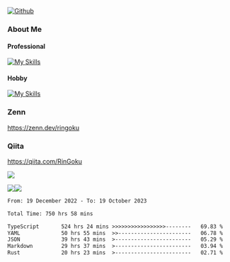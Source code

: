 [![Github](https://img.shields.io/github/followers/skyt-a?label=Follow&style=social)](https://github.com/skyt-a)

### About Me
#### Professional
[![My Skills](https://skillicons.dev/icons?i=react,ts,js,nodejs,java,graphql,firebase,githubactions&theme=light)](https://skillicons.dev)
#### Hobby
[![My Skills](https://skillicons.dev/icons?i=unity,rust,py&theme=light)](https://skillicons.dev)

### Zenn
https://zenn.dev/ringoku
### Qiita
https://qiita.com/RinGoku


![](https://github-profile-summary-cards.vercel.app/api/cards/profile-details?username=skyt-a&theme=default)

![](https://github-profile-summary-cards.vercel.app/api/cards/repos-per-language?username=skyt-a&theme=default)![](https://github-profile-summary-cards.vercel.app/api/cards/stats?username=RinGoku&theme=default)

<!--START_SECTION:waka-->

```txt
From: 19 December 2022 - To: 19 October 2023

Total Time: 750 hrs 58 mins

TypeScript       524 hrs 24 mins >>>>>>>>>>>>>>>>>--------   69.83 %
YAML             50 hrs 55 mins  >>-----------------------   06.78 %
JSON             39 hrs 43 mins  >------------------------   05.29 %
Markdown         29 hrs 37 mins  >------------------------   03.94 %
Rust             20 hrs 23 mins  >------------------------   02.71 %
```

<!--END_SECTION:waka-->
